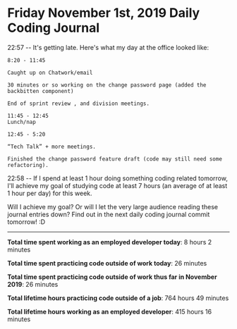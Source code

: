 # Friday November 1st, 2019 Daily Coding Journal

22:57 -- It's getting late. Here's what my day at the office looked like:
```
8:20 - 11:45

Caught up on Chatwork/email

30 minutes or so working on the change password page (added the backbitten component)

End of sprint review , and division meetings.

11:45 - 12:45
Lunch/nap

12:45 - 5:20

“Tech Talk” + more meetings.

Finished the change password feature draft (code may still need some refactoring).
```
22:58 -- If I spend at least 1 hour doing something coding related tomorrow, I'll achieve my goal of studying code at least 7 hours (an average of at least 1 hour per day) for this week.

Will I achieve my goal? Or will I let the very large audience reading these journal entries down? Find out in the next daily coding journal commit tomorrow! :D
___
**Total time spent working as an employed developer today**: 8 hours 2 minutes

**Total time spent practicing code outside of work today**: 26 minutes

**Total time spent practicing code outside of work thus far in November 2019**: 26 minutes

**Total lifetime hours practicing code outside of a job**: 764 hours 49 minutes

**Total lifetime hours working as an employed developer**: 415 hours 16 minutes